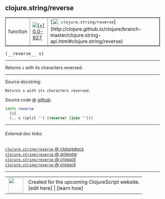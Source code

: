## clojure.string/reverse



 <table border="1">
<tr>
<td>function</td>
<td><a href="https://github.com/cljsinfo/cljs-api-docs/tree/0.0-927"><img valign="middle" alt="[+] 0.0-927" title="Added in 0.0-927" src="https://img.shields.io/badge/+-0.0--927-lightgrey.svg"></a> </td>
<td>
[<img height="24px" valign="middle" src="http://i.imgur.com/1GjPKvB.png"> <samp>clojure.string/reverse</samp>](http://clojure.github.io/clojure/branch-master/clojure.string-api.html#clojure.string/reverse)
</td>
</tr>
</table>


 <samp>
(__reverse__ s)<br>
</samp>

---

Returns `s` with its characters reversed.



---




Source docstring:

```
Returns s with its characters reversed.
```


Source code @ [github](https://github.com/clojure/clojurescript/blob/r1535/src/cljs/clojure/string.cljs#L18-L21):

```clj
(defn reverse
  [s]
  (.. s (split "") (reverse) (join "")))
```

<!--
Repo - tag - source tree - lines:

 <pre>
clojurescript @ r1535
└── src
    └── cljs
        └── clojure
            └── <ins>[string.cljs:18-21](https://github.com/clojure/clojurescript/blob/r1535/src/cljs/clojure/string.cljs#L18-L21)</ins>
</pre>

-->

---



###### External doc links:

[`clojure.string/reverse` @ clojuredocs](http://clojuredocs.org/clojure.string/reverse)<br>
[`clojure.string/reverse` @ grimoire](http://conj.io/store/v1/org.clojure/clojure/1.7.0-beta3/clj/clojure.string/reverse/)<br>
[`clojure.string/reverse` @ crossclj](http://crossclj.info/fun/clojure.string/reverse.html)<br>
[`clojure.string/reverse` @ crossclj](http://crossclj.info/fun/clojure.string.cljs/reverse.html)<br>

---

 <table>
<tr><td>
<img valign="middle" align="right" width="48px" src="http://i.imgur.com/Hi20huC.png">
</td><td>
Created for the upcoming ClojureScript website.<br>
[edit here] | [learn how]
</td></tr></table>

[edit here]:https://github.com/cljsinfo/cljs-api-docs/blob/master/cljsdoc/clojure.string/reverse.cljsdoc
[learn how]:https://github.com/cljsinfo/cljs-api-docs/wiki/cljsdoc-files

<!--

This information was too distracting to show to readers, but I'll leave it
commented here since it is helpful to:

- pretty-print the data used to generate this document
- and show how to retrieve that data



The API data for this symbol:

```clj
{:description "Returns `s` with its characters reversed.",
 :ns "clojure.string",
 :name "reverse",
 :signature ["[s]"],
 :history [["+" "0.0-927"]],
 :type "function",
 :full-name-encode "clojure.string/reverse",
 :source {:code "(defn reverse\n  [s]\n  (.. s (split \"\") (reverse) (join \"\")))",
          :title "Source code",
          :repo "clojurescript",
          :tag "r1535",
          :filename "src/cljs/clojure/string.cljs",
          :lines [18 21]},
 :full-name "clojure.string/reverse",
 :clj-symbol "clojure.string/reverse",
 :docstring "Returns s with its characters reversed."}

```

Retrieve the API data for this symbol:

```clj
;; from Clojure REPL
(require '[clojure.edn :as edn])
(-> (slurp "https://raw.githubusercontent.com/cljsinfo/cljs-api-docs/catalog/cljs-api.edn")
    (edn/read-string)
    (get-in [:symbols "clojure.string/reverse"]))
```

-->
